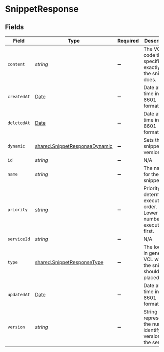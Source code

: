 # SnippetResponse


## Fields

| Field                                                                                         | Type                                                                                          | Required                                                                                      | Description                                                                                   | Example                                                                                       |
| --------------------------------------------------------------------------------------------- | --------------------------------------------------------------------------------------------- | --------------------------------------------------------------------------------------------- | --------------------------------------------------------------------------------------------- | --------------------------------------------------------------------------------------------- |
| `content`                                                                                     | *string*                                                                                      | :heavy_minus_sign:                                                                            | The VCL code that specifies exactly what the snippet does.                                    |                                                                                               |
| `createdAt`                                                                                   | [Date](https://developer.mozilla.org/en-US/docs/Web/JavaScript/Reference/Global_Objects/Date) | :heavy_minus_sign:                                                                            | Date and time in ISO 8601 format.                                                             | 2020-04-09T18:14:30Z                                                                          |
| `deletedAt`                                                                                   | [Date](https://developer.mozilla.org/en-US/docs/Web/JavaScript/Reference/Global_Objects/Date) | :heavy_minus_sign:                                                                            | Date and time in ISO 8601 format.                                                             | 2020-04-09T18:14:30Z                                                                          |
| `dynamic`                                                                                     | [shared.SnippetResponseDynamic](../../models/shared/snippetresponsedynamic.md)                | :heavy_minus_sign:                                                                            | Sets the snippet version.                                                                     |                                                                                               |
| `id`                                                                                          | *string*                                                                                      | :heavy_minus_sign:                                                                            | N/A                                                                                           | 62Yd1WfiCBPENLloXfXmlO                                                                        |
| `name`                                                                                        | *string*                                                                                      | :heavy_minus_sign:                                                                            | The name for the snippet.                                                                     | test-snippet                                                                                  |
| `priority`                                                                                    | *string*                                                                                      | :heavy_minus_sign:                                                                            | Priority determines execution order. Lower numbers execute first.                             | 10                                                                                            |
| `serviceId`                                                                                   | *string*                                                                                      | :heavy_minus_sign:                                                                            | N/A                                                                                           | SU1Z0isxPaozGVKXdv0eY                                                                         |
| `type`                                                                                        | [shared.SnippetResponseType](../../models/shared/snippetresponsetype.md)                      | :heavy_minus_sign:                                                                            | The location in generated VCL where the snippet should be placed.                             |                                                                                               |
| `updatedAt`                                                                                   | [Date](https://developer.mozilla.org/en-US/docs/Web/JavaScript/Reference/Global_Objects/Date) | :heavy_minus_sign:                                                                            | Date and time in ISO 8601 format.                                                             | 2020-04-09T18:14:30Z                                                                          |
| `version`                                                                                     | *string*                                                                                      | :heavy_minus_sign:                                                                            | String representing the number identifying a version of the service.                          |                                                                                               |